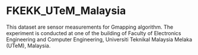 # FKEKK_UTeM_Malaysia
This dataset are sensor measurements for Gmapping algorithm. The experiment is conducted at one of the building of Faculty of Electronics Engineering and Computer Engineering, Universiti Teknikal Malaysia Melaka (UTeM), Malaysia. 
